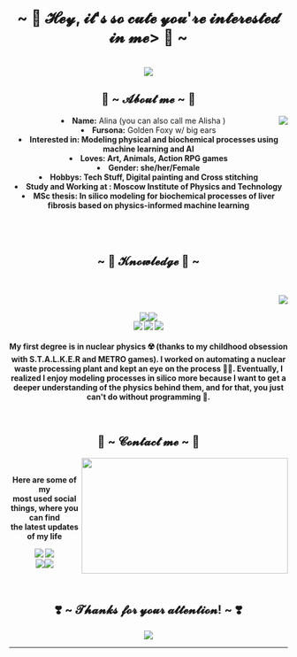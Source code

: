 <body>
  <center>
<h1 align="center">~ 💖 𝓗𝓮𝔂, 𝓲𝓽'𝓼 𝓼𝓸 𝓬𝓾𝓽𝓮 𝔂𝓸𝓾'𝓻𝓮 𝓲𝓷𝓽𝓮𝓻𝓮𝓼𝓽𝓮𝓭 𝓲𝓷 𝓶𝓮> 💖 ~</h1>
<br>
<div id="header" align="center">
  <img src="https://i.giphy.com/media/v1.Y2lkPTc5MGI3NjExeHl0bmF6MWJuYjU0dno5OGw3eDZtMWM2ajF2bG9lMTdqb3pmeXR2biZlcD12MV9pbnRlcm5hbF9naWZfYnlfaWQmY3Q9Zw/12Wb0g41GJTM0E/giphy.gif">
</div>
<div>
<h2 align="center"> 🦊 ~ 𝓐𝓫𝓸𝓾𝓽 𝓶𝓮 ~ 🦊 </h2>
  <div align="center">
<img src="https://i.giphy.com/media/v1.Y2lkPTc5MGI3NjExbXE3MWkwc2Y4ems4Z3ZzOG44cm1qOW91djF0NXVvdnFjNjRwc3Q1YyZlcD12MV9pbnRlcm5hbF9naWZfYnlfaWQmY3Q9Zw/zMRB0OEsqJMiI/giphy.gif" align="right">
  </div>
<li>
 <b>Name:</b> Alina (you can also call me Alisha ) </li>
<li>
<b>Fursona:</b> Golden Foxy w/ big ears 
</li>
<li>
<b>Interested in: Modeling physical and biochemical processes using machine learning and AI 
</li>
<li>
<b>Loves:</b> Art, Animals, Action RPG games
</li>
<li>
<b>Gender:</b> she/her/Female
</li>
<li>
<b>Hobbys:</b> Tech Stuff, Digital painting and Cross stitching
</li>
<li>
<b>Study and Working at :</b> Moscow Institute of Physics and Technology
</li>
<li>
<b>MSc thesis:</b> In silico modeling for biochemical processes of liver fibrosis based on physics-informed machine learning
</li>
<br><br><br>
</div>
<div>
<h2 align="center">            ~ 📇 𝓚𝓷𝓸𝔀𝓵𝓮𝓭𝓰𝓮 📇 ~</h2>
 <br>
<p>
  <div align="center">
<img src="https://i.giphy.com/media/v1.Y2lkPTc5MGI3NjExbGo0YTJldXM3ZjB2bGMxdjV0eGlpcXBwc20yaGd6Z3I1OTdyajZsciZlcD12MV9pbnRlcm5hbF9naWZfYnlfaWQmY3Q9Zw/HWgx3EEyEvJcs/giphy.gif" align="right">
  </div>
</div>
<div>
  <br>
<p align="center"><img src="https://img.shields.io/badge/-Docker-blue?style=flat-circle&logo=Docker"/><img src="https://img.shields.io/badge/-VSCode-blue?style=flat-circle&logo=VSCode"/><br>
 <img src="https://img.shields.io/badge/-Python-yellow?style=flat-circle&logo=Python)![php](https://img.shields.io/badge/-php-green?style=flat-circle&logo=php"/> <img src="https://img.shields.io/badge/-Markdown-black?style=flat-circle&logo=markdown"/> <img src="https://img.shields.io/badge/-Git-yellow?style=flat-circle&logo=git"/> <br><br>
My first degree is in nuclear physics ☢️ (thanks to my childhood obsession with S.T.A.L.K.E.R and METRO games). I worked on automating a nuclear waste processing plant and kept an eye on the process 👷‍♀️. Eventually, I realized I enjoy modeling processes in silico more because I want to get a deeper understanding of the physics behind them, and for that, you just can't do without programming 👾.
</p>
<br>
<h2 align="center">           📝 ~ 𝓒𝓸𝓷𝓽𝓪𝓬𝓽 𝓶𝓮 ~ 📝</h2>
  <div align="center">
<img src="https://giphy.com/clips/love-flower-sweet-5VfNPyYqdiMCHWwPmo" align="right" width="373.5px" height="208.5px">
  </div>
<br>
<p align="center">Here are some of my <br>
most used social things, where you can find <br>
the latest updates of my life </p>
<p align="center"><a href="https://www.instagram.com/abbelini/" target="_blank"><img src="https://img.shields.io/badge/Instagram-purple"/></a> <a href="https://steamcommunity.com/id/abbelini513/" target="_blank"><img src="https://img.shields.io/badge/Steam-darkblue"/></a> <br>
<a href="https://www.linkedin.com/in/alina-bondareva/" target="_blank"><img src="https://img.shields.io/badge/LinkedIn-blue"/></a><a href="https://www.researchgate.net/profile/Alina-Bondareva" target="_blank"><img src="https://img.shields.io/badge/ResearchGate-white"></a></p>
</div>
<br>
<div>
<h2 align="center">❣️ ~ 𝓣𝓱𝓪𝓷𝓴𝓼 𝓯𝓸𝓻 𝔂𝓸𝓾𝓻 𝓪𝓽𝓽𝓮𝓷𝓽𝓲𝓸𝓷! ~ ❣️</h2>
<div align="center">
<img src="https://i.imgur.com/tzYKRfd.gif">
</div>
<hr>
</div>
</div>
    </center>
</body>
